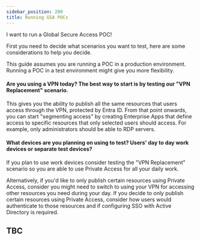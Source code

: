 ```yaml
---
sidebar_position: 200
title: Running GSA POCs
---
```


I want to run a Global Secure Access POC!

First you need to decide what scenarios you want to test, here are some considerations to help you decide.

This guide assumes you are running a POC in a production environment. Running a POC in a test environment might give you more flexibility.

#### Are you using a VPN today? The best way to start is by testing our "VPN Replacement" scenario.
This gives you the ability to publish all the same resources that users access through the VPN, protected by Entra ID.
From that point onwards, you can start "segmenting access" by creating Enterprise Apps that define access to specific resources that only selected users should access. For example, only administrators should be able to RDP servers.

#### What devices are you planning on using to test? Users' day to day work devices or separate test devices?
If you plan to use work devices consider testing the "VPN Replacement" scenario so you are able to use Private Access for all your daily work.

Alternatively, if you'd like to only publish certain resources using Private Access, consider you might need to switch to using your VPN for accessing other resources you need during your day.
If you decide to only publish certain resources using Private Access, consider how users would authenticate to those resources and if configuring SSO with Active Directory is required.

## TBC